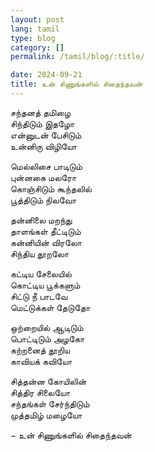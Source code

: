 ```yaml
---
layout: post
lang: tamil
type: blog
category: []
permalink: /tamil/blog/:title/

date: 2024-09-21
title: உன் சிணுங்களில் சிதைந்தவன்
---
```


சந்தனத் தமிழை <br/>
சிந்திடும் இதழோ <br/>
என்னுடன் பேசிடும் <br/>
உன்னிரு விழியோ

மெல்லிசை பாடிடும் <br/>
புன்னகை மலரோ <br/>
கொஞ்சிடும் கூந்தலில் <br/>
பூத்திடும் நிலவோ

தன்னிலை மறந்து <br/>
தாளங்கள் தீட்டிடும் <br/>
கன்னியின் விரலோ <br/>
சிந்திய தூறலோ

கட்டிய சேலையில் <br/>
கொட்டிய பூக்களும் <br/>
சிட்டு நீ பாடவே <br/>
மெட்டுக்கள் தேடுதோ

ஒற்றையில் ஆடிடும் <br/>
பொட்டிடும் அழகோ <br/>
கற்றனைத் தூறிய <br/>
காவியக் கவியோ

சித்தன்ன கோயிலின் <br/>
சித்திர சிலையோ <br/>
சந்தங்கள் சேர்ந்திடும் <br/>
முத்தமிழ் மழையோ

&#8722; உன் சிணுங்களில் சிதைந்தவன்
